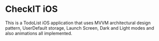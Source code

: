 # CheckIT iOS
This is a TodoList iOS application that uses MVVM architectural design pattern, UserDefault storage, Launch Screen, Dark and Light modes and also animations all implemented.

